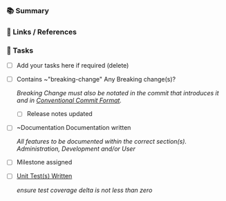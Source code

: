 ### :books: Summary
<!-- your summary here emojis ref: https://github.com/yodamad/gitlab-emoji -->



### :link: Links / References
<!-- 

    using a list as any links to other references or links as required. if relevent, describe the link/reference

    Include any issues or related merge requests. Note: dependent MR's also to be added to "Merge request dependencies"

-->



### :construction_worker: Tasks

 - [ ] Add your tasks here if required (delete)

<!-- dont remove tasks below strike through including the checkbox by enclosing in double tidle '~~' -->

- [ ] Contains ~"breaking-change" Any Breaking change(s)?

    _Breaking Change must also be notated in the commit that introduces it and in [Conventional Commit Format](https://www.conventionalcommits.org/en/v1.0.0/)._

    - [ ] Release notes updated

- [ ] ~Documentation Documentation written

    _All features to be documented within the correct section(s). Administration, Development and/or User_

- [ ] Milestone assigned

- [ ] [Unit Test(s) Written](https://nofusscomputing.com/projects/centurion_erp/development/testing/)

    _ensure test coverage delta is not less than zero_
